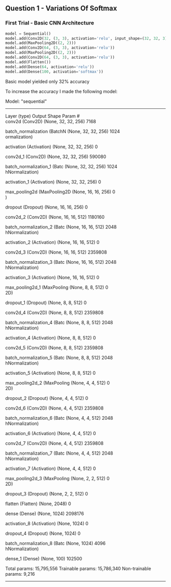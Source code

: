 ## Question 1 - Variations Of Softmax

### First Trial - Basic CNN Architecture

```python
model = Sequential()
model.add(Conv2D(32, (3, 3), activation='relu', input_shape=(32, 32, 3)))
model.add(MaxPooling2D((2, 2)))
model.add(Conv2D(64, (3, 3), activation='relu'))
model.add(MaxPooling2D((2, 2)))
model.add(Conv2D(64, (3, 3), activation='relu'))
model.add(Flatten())
model.add(Dense(64, activation='relu'))
model.add(Dense(100, activation='softmax'))
```
Basic model yielded only 32% accuracy

To increase the accuracy I made the following model:

Model: "sequential"
_________________________________________________________________
 Layer (type)                Output Shape              Param #   
 conv2d (Conv2D)             (None, 32, 32, 256)       7168      
                                                                 
 batch_normalization (BatchN  (None, 32, 32, 256)      1024      
 ormalization)                                                   
                                                                 
 activation (Activation)     (None, 32, 32, 256)       0         
                                                                 
 conv2d_1 (Conv2D)           (None, 32, 32, 256)       590080    
                                                                 
 batch_normalization_1 (Batc  (None, 32, 32, 256)      1024      
 hNormalization)                                                 
                                                                 
 activation_1 (Activation)   (None, 32, 32, 256)       0         
                                                                 
 max_pooling2d (MaxPooling2D  (None, 16, 16, 256)      0         
 )                                                               
                                                                 
 dropout (Dropout)           (None, 16, 16, 256)       0         
                                                                 
 conv2d_2 (Conv2D)           (None, 16, 16, 512)       1180160   
                                                                 
 batch_normalization_2 (Batc  (None, 16, 16, 512)      2048      
 hNormalization)                                                 
                                                                 
 activation_2 (Activation)   (None, 16, 16, 512)       0         
                                                                 
 conv2d_3 (Conv2D)           (None, 16, 16, 512)       2359808   
                                                                 
 batch_normalization_3 (Batc  (None, 16, 16, 512)      2048      
 hNormalization)                                                 
                                                                 
 activation_3 (Activation)   (None, 16, 16, 512)       0         
                                                                 
 max_pooling2d_1 (MaxPooling  (None, 8, 8, 512)        0         
 2D)                                                             
                                                                 
 dropout_1 (Dropout)         (None, 8, 8, 512)         0         
                                                                 
 conv2d_4 (Conv2D)           (None, 8, 8, 512)         2359808   
                                                                 
 batch_normalization_4 (Batc  (None, 8, 8, 512)        2048      
 hNormalization)                                                 
                                                                 
 activation_4 (Activation)   (None, 8, 8, 512)         0         
                                                                 
 conv2d_5 (Conv2D)           (None, 8, 8, 512)         2359808   
                                                                 
 batch_normalization_5 (Batc  (None, 8, 8, 512)        2048      
 hNormalization)                                                 
                                                                 
 activation_5 (Activation)   (None, 8, 8, 512)         0         
                                                                 
 max_pooling2d_2 (MaxPooling  (None, 4, 4, 512)        0         
 2D)                                                             
                                                                 
 dropout_2 (Dropout)         (None, 4, 4, 512)         0         
                                                                 
 conv2d_6 (Conv2D)           (None, 4, 4, 512)         2359808   
                                                                 
 batch_normalization_6 (Batc  (None, 4, 4, 512)        2048      
 hNormalization)                                                 
                                                                 
 activation_6 (Activation)   (None, 4, 4, 512)         0         
                                                                 
 conv2d_7 (Conv2D)           (None, 4, 4, 512)         2359808   
                                                                 
 batch_normalization_7 (Batc  (None, 4, 4, 512)        2048      
 hNormalization)                                                 
                                                                 
 activation_7 (Activation)   (None, 4, 4, 512)         0         
                                                                 
 max_pooling2d_3 (MaxPooling  (None, 2, 2, 512)        0         
 2D)                                                             
                                                                 
 dropout_3 (Dropout)         (None, 2, 2, 512)         0         
                                                                 
 flatten (Flatten)           (None, 2048)              0         
                                                                 
 dense (Dense)               (None, 1024)              2098176   
                                                                 
 activation_8 (Activation)   (None, 1024)              0         
                                                                 
 dropout_4 (Dropout)         (None, 1024)              0         
                                                                 
 batch_normalization_8 (Batc  (None, 1024)             4096      
 hNormalization)                                                 
                                                                 
 dense_1 (Dense)             (None, 100)               102500    
                                                                
Total params: 15,795,556
Trainable params: 15,786,340
Non-trainable params: 9,216
_________________________________________________________________

